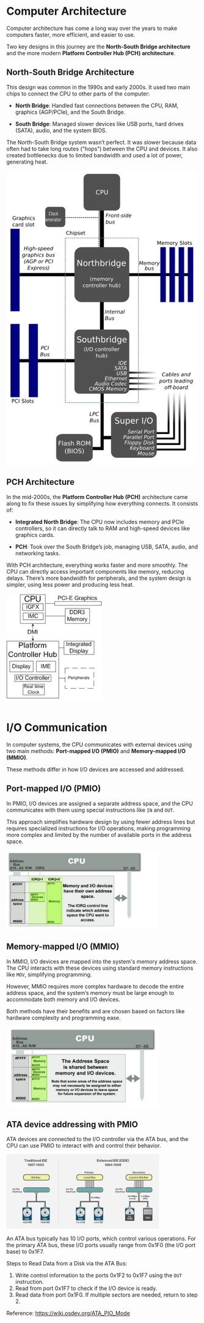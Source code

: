 # Computer Architecture

Computer architecture has come a long way over the years to make computers faster, more efficient, and easier to use. 

Two key designs in this journey are the **North-South Bridge architecture** and the more modern **Platform Controller Hub (PCH) architecture**.

## North-South Bridge Architecture

This design was common in the 1990s and early 2000s. It used two main chips to connect the CPU to other parts of the computer:

- **North Bridge**: Handled fast connections between the CPU, RAM, graphics (AGP/PCIe), and the South Bridge.

- **South Bridge**: Managed slower devices like USB ports, hard drives (SATA), audio, and the system BIOS.

The North-South Bridge system wasn’t perfect. It was slower because data often had to take long routes ("hops") between the CPU and devices. It also created bottlenecks due to limited bandwidth and used a lot of power, generating heat.

<img src="img/4-1.png" alt="north_southbridge" width="500">

## PCH Architecture

In the mid-2000s, the **Platform Controller Hub (PCH)** architecture came along to fix these issues by simplifying how everything connects. It consists of:

- **Integrated North Bridge**: The CPU now includes memory and PCIe controllers, so it can directly talk to RAM and high-speed devices like graphics cards.

- **PCH**: Took over the South Bridge’s job, managing USB, SATA, audio, and networking tasks.

With PCH architecture, everything works faster and more smoothly. The CPU can directly access important components like memory, reducing delays. There’s more bandwidth for peripherals, and the system design is simpler, using less power and producing less heat.

<img src="img/4-2.png" alt="platform_controller_hub" width="250">

<br>
<br>

# I/O Communication

In computer systems, the CPU communicates with external devices using two main methods: **Port-mapped I/O (PMIO)** and **Memory-mapped I/O (MMIO)**. 

These methods differ in how I/O devices are accessed and addressed.

## Port-mapped I/O (PMIO) 

In PMIO, I/O devices are assigned a separate address space, and the CPU communicates with them using special instructions like `IN` and `OUT`. 

This approach simplifies hardware design by using fewer address lines but requires specialized instructions for I/O operations, making programming more complex and limited by the number of available ports in the address space.

<img src="img/4-3.png" alt="pmio" width="400">

## Memory-mapped I/O (MMIO)

In MMIO, I/O devices are mapped into the system's memory address space. The CPU interacts with these devices using standard memory instructions like `MOV`, simplifying programming. 

However, MMIO requires more complex hardware to decode the entire address space, and the system’s memory must be large enough to accommodate both memory and I/O devices.

Both methods have their benefits and are chosen based on factors like hardware complexity and programming ease.

<img src="img/4-4.png" alt="mmio" width="400">


## ATA device addressing with PMIO

ATA devices are connected to the I/O controller via the ATA bus, and the CPU can use PMIO to interact with and control their behavior.

<img src="img/4-5.png" alt="ide" width="400">

<br>

An ATA bus typically has 10 I/O ports, which control various operations. For the primary ATA bus, these I/O ports usually range from 0x1F0 (the I/O port base) to 0x1F7.

Steps to Read Data from a Disk via the ATA Bus:
1. Write control information to the ports 0x1F2 to 0x1F7 using the `OUT` instruction.
2. Read from port 0x1F7 to check if the I/O device is ready.
3. Read data from port 0x1F0. If multiple sectors are needed, return to step 2.

Reference: https://wiki.osdev.org/ATA_PIO_Mode

